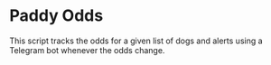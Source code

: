 # Paddy Odds

This script tracks the odds for a given list of dogs and alerts using a Telegram bot whenever the odds change.
